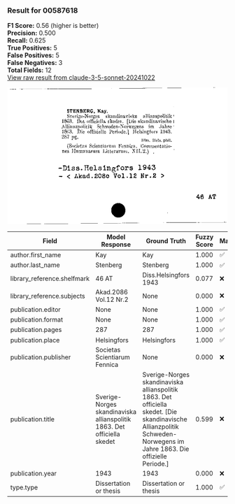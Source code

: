 ### Result for 00587618
**F1 Score:** 0.56 (higher is better)<br>**Precision:** 0.500<br>**Recall:** 0.625<br>**True Positives:** 5<br>**False Positives:** 5<br>**False Negatives:** 3<br>**Total Fields:** 12<br>[View raw result from claude-3-5-sonnet-20241022](https://github.com/RISE-UNIBAS/humanities_data_benchmark/blob/main/results/2025-10-01/T0143/request_T0143_00587618.json)

<img src="https://github.com/RISE-UNIBAS/humanities_data_benchmark/blob/main/benchmarks/zettelkatalog/images/00587618.jpg?raw=true" alt="00587618" width="600px">

| Field | Model Response | Ground Truth | Fuzzy Score | Match |
|-------|----------------|--------------|-------------|-------|
| author.first_name | Kay | Kay | 1.000 | ✅ |
| author.last_name | Stenberg | Stenberg | 1.000 | ✅ |
| library_reference.shelfmark | 46 AT | Diss.Helsingfors 1943 | 0.077 | ❌ |
| library_reference.subjects | Akad.2086 Vol.12 Nr.2 | None | 0.000 | ❌ |
| publication.editor | None | None | 1.000 | ✅ |
| publication.format | None | None | 1.000 | ✅ |
| publication.pages | 287 | 287 | 1.000 | ✅ |
| publication.place | Helsingfors | Helsingfors | 1.000 | ✅ |
| publication.publisher | Societas Scientiarum Fennica | None | 0.000 | ❌ |
| publication.title | Sverige-Norges skandinaviska allianspolitik 1863. Det officiella skedet | Sverige-Norges skandinaviska allianspolitik 1863. Det officiella skedet. [Die skandinavische Allianzpolitik Schweden-Norwegens im Jahre 1863. Die offizielle Periode.] | 0.599 | ❌ |
| publication.year | 1943 | 1943 | 0.000 | ❌ |
| type.type | Dissertation or thesis | Dissertation or thesis | 1.000 | ✅ |

